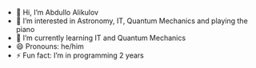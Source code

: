 - 👋 Hi, I’m Abdullo Alikulov
- 👀 I’m interested in Astronomy, IT, Quantum Mechanics and playing the piano
- 🌱 I’m currently learning IT and Quantum Mechanics
- 😄 Pronouns: he/him
- ⚡ Fun fact: I’m in programming 2 years

<!---
Abdullo83/Abdullo83 is a ✨ special ✨ repository because its `README.md` (this file) appears on your GitHub profile.
You can click the Preview link to take a look at your changes.
--->
